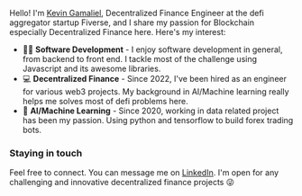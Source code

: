Hello! I'm [Kevin Gamaliel](https://www.linkedin.com/in/kevingamaliel/), Decentralized Finance Engineer at the defi aggregator startup Fiverse, and I share my passion for Blockchain especially Decentralized Finance here. Here's my interest:

* 👨‍💻 **Software Development** - I enjoy software development in general, from backend to front end. I tackle most of the challenge using Javascript and its awesome libraries.
* 💻 **Decentralized Finance** - Since 2022, I've been hired as an engineer for various web3 projects. My background in AI/Machine learning really helps me solves most of defi problems here.
* 🤖 **AI/Machine Learning** - Since 2020, working in data related project has been my passion. Using python and tensorflow to build forex trading bots.

### Staying in touch
Feel free to connect. You can message me on [LinkedIn](https://www.linkedin.com/in/kevingamaliel/). I'm open for any challenging and innovative decentralized finance projects 😜
